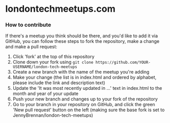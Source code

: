# londontechmeetups.com

### How to contribute

If there's a meetup you think should be there, and you'd like to add it via GitHub, you can follow these steps to fork the repository, make a change and make a pull request:

1. Click 'fork' at the top of this repository
2. Clone down your fork using `git clone https://github.com/YOUR-USERNAME/london-tech-meetups`
3. Create a new branch with the name of the meetup you're adding
4. Make your change (the list is in index.html and ordered by alphabet, please include the link and description text)
5. Update the 'It was most recently updated in ...' text in index.html to the month and year of your update
6. Push your new branch and changes up to your fork of the repository
7. Go to your branch in your repository on GitHub, and click the green 'New pull request' button on the left (making sure the base fork is set to JennyBrennan/london-tech-meetups)
